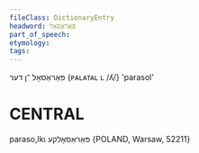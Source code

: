 ```yaml
---
fileClass: DictionaryEntry
headword: פּאַראַסאָל
part_of_speech: 
etymology: 
tags: 
---
```

פּאַראַסאָל
־ן
דער
{ᴘᴀʟᴀᴛᴀʟ ʟ /ʎ/}
'parasol'

CENTRAL
========

paraso,lkɩ פּאַראַסאָלקע {POLAND, Warsaw, 52211}
